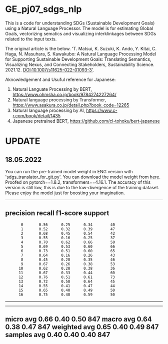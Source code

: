 # GE_pj07_sdgs_nlp

This is a code for understanding SDGs (Sustainable Development Goals) using a Natural Language Processor.
The model is for estimating Global Goals, vectorizing sematics and visualizing interklinkages between SDGs related to the input texts.

The original article is the below.
'T. Matsui, K. Suzuki, K. Ando, Y. Kitai, C. Haga, N. Masuhara, S. Kawakubo: A Natural Language Processing Model for Supporting Sustainable Development Goals: Translating Semantics, Visualizing Nexus, and Connecting Stakeholders, Sustainability Science. 2021.12. <a href="https://link.springer.com/article/10.1007/s11625-022-01093-3">DOI:10.1007/s11625-022-01093-3'</a>.

Aknowledgement and Usuful reference for Japanese:
1. Natural Languate Processing by BERT, https://www.ohmsha.co.jp/book/9784274227264/
2. Natural language processing by Transformer, https://www.asakura.co.jp/detail.php?book_code=12265
3. Natural language processing by AI, https://www.c-r.com/book/detail/1435
4. Japanese pretrained BERT, https://github.com/cl-tohoku/bert-japanese

# UPDATE
## 18.05.2022
You can run the pre-trained model weight in ENG version with 'sdgs_translator_for_git.py'. You can download the model weight from <a href = "https://www.dropbox.com/s/owzc1u6khhpe6js/best_model_gpu.pth?dl=0">here</a>. Proofed on pytorch==1.8.2, transformers==4.16.1. The accuracy of this version is still low, this is due to the low-divergence of the training dataset. Please enjoy the model just for boosting your imagination.

-----------------------------------------------------------------
  precision    recall  f1-score   support
-----------------------------------------------------------------
           0       0.56      0.25      0.34        40
           1       0.52      0.32      0.39        47
           2       0.68      0.45      0.54        42
           3       0.55      0.16      0.25        37
           4       0.70      0.62      0.66        50
           5       0.69      0.53      0.60        66
           6       0.73      0.51      0.60        65
           7       0.64      0.16      0.26        43
           8       0.45      0.28      0.35        46
           9       0.67      0.26      0.38        53
          10       0.62      0.28      0.38        36
          11       0.67      0.33      0.44        60
          12       0.76      0.51      0.61        73
          13       0.72      0.58      0.64        45
          14       0.55      0.41      0.47        44
          15       0.65      0.40      0.49        50
          16       0.75      0.48      0.59        50
-----------------------------------------------------------------
-----------------------------------------------------------------
micro avg       0.66      0.40      0.50       847 
macro avg       0.64      0.38      0.47       847
weighted avg       0.65      0.40      0.49       847
samples avg       0.40      0.40      0.40       847
 -----------------------------------------------------------------
